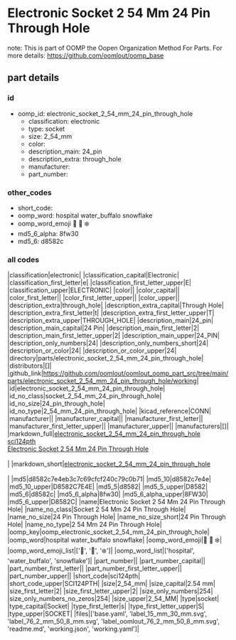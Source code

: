# Electronic Socket 2 54 Mm 24 Pin Through Hole  

note: This is part of OOMP the Oopen Organization Method For Parts. For more details: https://github.com/oomlout/oomp_base

##  part details





### id
* oomp_id: electronic_socket_2_54_mm_24_pin_through_hole
  * classification: electronic
  * type: socket
  * size: 2_54_mm
  * color: 
  * description_main: 24_pin
  * description_extra: through_hole
  * manufacturer: 
  * part_number: 

### other_codes
* short_code: 
* oomp_word: hospital water_buffalo snowflake
* oomp_word_emoji :hospital: :water_buffalo: :snowflake:
* md5_6_alpha: 8fw30
* md5_6: d8582c

### all codes 
|classification|electronic|
|classification_capital|Electronic|
|classification_first_letter|e|
|classification_first_letter_upper|E|
|classification_upper|ELECTRONIC|
|color||
|color_capital||
|color_first_letter||
|color_first_letter_upper||
|color_upper||
|description_extra|through_hole|
|description_extra_capital|Through Hole|
|description_extra_first_letter|t|
|description_extra_first_letter_upper|T|
|description_extra_upper|THROUGH_HOLE|
|description_main|24_pin|
|description_main_capital|24 Pin|
|description_main_first_letter|2|
|description_main_first_letter_upper|2|
|description_main_upper|24_PIN|
|description_only_numbers|24|
|description_only_numbers_short|24|
|description_or_color|24|
|description_or_color_upper|24|
|directory|parts/electronic_socket_2_54_mm_24_pin_through_hole|
|distributors|[]|
|github_link|https://github.com/oomlout/oomlout_oomp_part_src/tree/main/parts/electronic_socket_2_54_mm_24_pin_through_hole/working|
|id|electronic_socket_2_54_mm_24_pin_through_hole|
|id_no_class|socket_2_54_mm_24_pin_through_hole|
|id_no_size|24_pin_through_hole|
|id_no_type|2_54_mm_24_pin_through_hole|
|kicad_reference|CONN|
|manufacturer||
|manufacturer_capital||
|manufacturer_first_letter||
|manufacturer_first_letter_upper||
|manufacturer_upper||
|manufacturers|[]|
|markdown_full|[electronic_socket_2_54_mm_24_pin_through_hole](https://github.com/oomlout/oomlout_oomp_part_src/tree/main/parts/electronic_socket_2_54_mm_24_pin_through_hole/working)<br>[sci124pth](https://github.com/oomlout/oomlout_oomp_part_src/tree/main/parts/electronic_socket_2_54_mm_24_pin_through_hole/working)<br>[Electronic Socket 2 54 Mm 24 Pin Through Hole](https://github.com/oomlout/oomlout_oomp_part_src/tree/main/parts/electronic_socket_2_54_mm_24_pin_through_hole/working)<br><br>|
|markdown_short|[electronic_socket_2_54_mm_24_pin_through_hole](https://github.com/oomlout/oomlout_oomp_part_src/tree/main/parts/electronic_socket_2_54_mm_24_pin_through_hole/working)<br><br>|
|md5|d8582c7e4eb3c7c69cfcf240c79c0b71|
|md5_10|d8582c7e4e|
|md5_10_upper|D8582C7E4E|
|md5_5|d8582|
|md5_5_upper|D8582|
|md5_6|d8582c|
|md5_6_alpha|8fw30|
|md5_6_alpha_upper|8FW30|
|md5_6_upper|D8582C|
|name|Electronic Socket 2 54 Mm 24 Pin Through Hole|
|name_no_class|Socket 2 54 Mm 24 Pin Through Hole|
|name_no_size|24 Pin Through Hole|
|name_no_size_short|24 Pin Through Hole|
|name_no_type|2 54 Mm 24 Pin Through Hole|
|oomp_key|oomp_electronic_socket_2_54_mm_24_pin_through_hole|
|oomp_word|hospital water_buffalo snowflake|
|oomp_word_emoji|:hospital: :water_buffalo: :snowflake:|
|oomp_word_emoji_list|[':hospital:', ':water_buffalo:', ':snowflake:']|
|oomp_word_list|['hospital', 'water_buffalo', 'snowflake']|
|part_number||
|part_number_capital||
|part_number_first_letter||
|part_number_first_letter_upper||
|part_number_upper||
|short_code|sci124pth|
|short_code_upper|SCI124PTH|
|size|2_54_mm|
|size_capital|2.54 mm|
|size_first_letter|2|
|size_first_letter_upper|2|
|size_only_numbers|254|
|size_only_numbers_no_zeros|254|
|size_upper|2_54_MM|
|type|socket|
|type_capital|Socket|
|type_first_letter|s|
|type_first_letter_upper|S|
|type_upper|SOCKET|
|files|['base.yaml', 'label_15_mm_30_mm.svg', 'label_76_2_mm_50_8_mm.svg', 'label_oomlout_76_2_mm_50_8_mm.svg', 'readme.md', 'working.json', 'working.yaml']|
